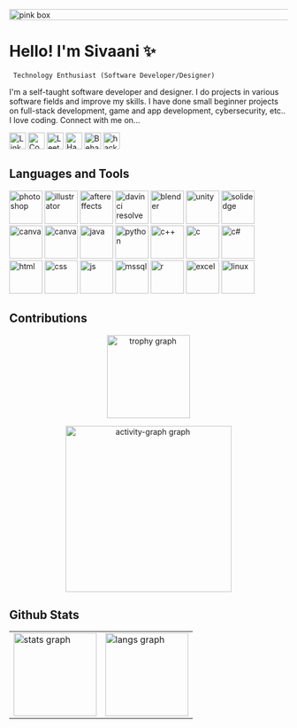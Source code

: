 
<img width="1200" height = "20" alt="pink box" src="https://github.com/user-attachments/assets/b7695a6e-bfb6-454c-b897-55647a77be54">
<h1 align = "left">Hello! I'm Sivaani ✨ </h1>
<p>


<code> Technology Enthusiast (Software Developer/Designer) </code>

<p> I'm a self-taught software developer and designer. I do projects in various software fields and improve my skills. I have done small beginner projects on full-stack development, game and app development, cybersecurity, etc.. I love coding. Connect with me on...
  
</p>
<div align="left">
  <a href="https://www.linkedin.com/in/sivaani-janaswamy-2b2a32291/"><img src="https://img.shields.io/static/v1?message=LinkedIn&logo=linkedin&label=&color=0077B5&logoColor=white&labelColor=&style=for-the-badge" height="30" alt="LinkedIn logo" /></a>
  <a href="https://codepen.io/Sivaani-Janaswamy"><img src="https://img.shields.io/static/v1?message=CodePen&logo=codepen&label=&color=D0FD89&logoColor=white&labelColor=&style=for-the-badge" height="30" alt="CodePen logo" /></a>
  <a href="https://leetcode.com/u/Sivaani_Janaswamy/"><img src="https://img.shields.io/static/v1?message=LeetCode&logo=leetcode&label=&color=FF7C09&logoColor=white&labelColor=&style=for-the-badge" height="30" alt="LeetCode logo" /></a>
  <a href="https://www.hackerearth.com/@Sivaani_Janaswamy/"><img src="https://img.shields.io/static/v1?message=HackerEarth&logo=hackerearth&label=&color=243c55&logoColor=white&labelColor=&style=for-the-badge" height="30" alt="HackerEarth logo" /></a>
  <a href="https://www.behance.net/sivaanijanaswa"><img src="https://img.shields.io/static/v1?message=Behance&logo=behance&label=&color=2C2EFF&logoColor=white&labelColor=&style=for-the-badge" height="30" alt="Behance logo" /></a>
   <a href="https://www.hackerrank.com/profile/Sivaani_J"><img src="https://img.shields.io/static/v1?message=Hackerrank&logo=hackerrank&label=&color=160844&logoColor=white&labelColor=&style=for-the-badge" height="30" alt="hackerrank logo" /></a>
</div>


<p align = "left">
<h2 align="left">Languages and Tools </h2>
<!--photoshop-->
<img src="https://github.com/user-attachments/assets/398af856-faaa-4f3d-b956-47ca8b866021" alt="photoshop" width="60" height="60"/>
<!--illustrator-->
<img src="https://github.com/user-attachments/assets/f251f53f-c52d-49b4-b935-f0d4e7317105" alt="illustrator" width="60" height="60"/> 
<!--aftereffects-->
<img src="https://github.com/user-attachments/assets/565736ff-6990-42a9-a037-90be7ca9c3cd" alt="aftereffects" width="60" height="60"/> 
<!--davinci resolve-->
<img src="https://github.com/user-attachments/assets/20dc902e-2fe6-42a6-b2cd-910fb5174183" alt="davinci resolve" width="60" height="60"/> 
<!--blender-->
<img src="https://github.com/user-attachments/assets/df9c56cc-2706-43b3-9cbf-87753db7d1c8" alt="blender" width="60" height="60"/>
<!--unity-->
<img src="https://github.com/user-attachments/assets/d9ba0add-90c1-4dba-b6ae-d52ed9b41038" alt="unity" width="60" height="60"/>
<!--solidedge-->
<img src="https://github.com/user-attachments/assets/d09b626d-6e1a-4484-9ea7-a260c21b89e6" alt="solidedge" width="60" height="60"/>
<!--canva-->
<img src="https://github.com/user-attachments/assets/7de01e9b-ba97-4b4a-8742-77720085b5fe" alt="canva" width="60" height="60"/>
<!--figma-->
<img src="https://github.com/user-attachments/assets/72c62731-536e-4309-a715-dcccc8ed8e54" alt="canva" width="60" height="60"/>
<!--java-->
<img src="https://github.com/user-attachments/assets/57ba6e64-23ae-42bf-a846-68cbf64af163" alt="java" width="60" height="60"/>
<!--python-->
<img src="https://github.com/user-attachments/assets/c2d575e1-63dd-451f-965c-51807f5f2503" alt="python" width="60" height="60"/>
<!--C,C++,C#-->
<img src="https://github.com/user-attachments/assets/abc29962-8525-4099-87c2-d4542d6e7224" alt="c++" width="60" height="60"/>
<img src="https://github.com/user-attachments/assets/d6381fa4-5f5d-42db-9282-5abca5d9a593" alt="c" width="60" height="60"/>
<img src="https://github.com/user-attachments/assets/2e5db841-6642-4c07-8926-dab9ce79448e" alt="c#" width="60" height="60"/>
<!--html-->
<img src="https://github.com/user-attachments/assets/8cb377cb-fb44-4428-93e7-59916f3e9e79" alt="html" width="60" height="60"/>
<!--css-->
<img src="https://github.com/user-attachments/assets/586909c8-e498-454d-b097-218518736bca" alt="css" width="60" height="60"/>
<!--javascript-->
<img src="https://github.com/user-attachments/assets/99bd64b8-0669-43ba-a9ca-5d96c3a13511" alt="js" width="60" height="60"/>
<!--mssql-->
<img src="https://github.com/user-attachments/assets/32847a85-cbf6-40d1-bb9c-28e6a53a63a7" alt="mssql" width="60" height="60"/>
<!--r-->
<img src="https://github.com/user-attachments/assets/3b353547-559f-4af1-b83c-8df894cf5d9a" alt="r" width="60" height="60"/>
<!--excel-->
<img src="https://github.com/user-attachments/assets/927b47a2-633c-40c2-8ca1-ec1e74e21855" alt="excel" width="60" height="60"/>
<!--linux-->
<img src="https://github.com/user-attachments/assets/4e1eaae7-5de8-4469-8dbb-916a3bbbc50d" alt="linux" width="60" height="60"/>
  
</p>

<p>
<h2 align = "left"> Contributions </h2>
 <p align = "center"><img  src="https://github-profile-trophy.vercel.app?username=Sivaani-Janaswamy&theme=dracula&column=5&row=1&margin-w=8&margin-h=8&no-bg=false&no-frame=false&order=4" height="150" alt="trophy graph" /> </p>
  
<p align = "center"> <img src="https://github-readme-activity-graph.vercel.app/graph?username=Sivaani-Janaswamy&radius=16&theme=dracula&area=true&order=2" height="300" alt="activity-graph graph" /> </p>
 
</p>

<h2>Github Stats</h2>
<table>
  <tr>
    <td>
      <img src="https://github-readme-stats.vercel.app/api?username=Sivaani-Janaswamy&hide_title=false&hide_rank=false&show_icons=true&include_all_commits=true&count_private=true&disable_animations=false&theme=dracula&locale=en&hide_border=false&order=1" height="150" alt="stats graph"/>
    </td>
    <td>
      <img src="https://github-readme-stats.vercel.app/api/top-langs/?username=Sivaani-Janaswamy&layout=compact&theme=dracula" height="150" alt="langs graph"/>
    </td>
  </tr>
</table>




















